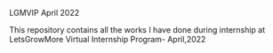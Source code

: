 LGMVIP April 2022

This repository contains all the works I have done during internship at LetsGrowMore Virtual Internship Program- April,2022
